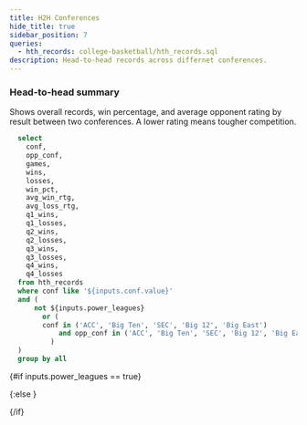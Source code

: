 ```yaml
---
title: H2H Conferences
hide_title: true
sidebar_position: 7
queries: 
  - hth_records: college-basketball/hth_records.sql
description: Head-to-head records across differnet conferences. 
---
```


### Head-to-head summary

Shows overall records, win percentage, and average opponent rating by result between two conferences. A lower rating means tougher competition. 

```sql power_leagues
  select  
    conf,
    opp_conf,
    games,
    wins,
    losses,
    win_pct,
    avg_win_rtg,
    avg_loss_rtg,
    q1_wins,
    q1_losses,
    q2_wins, 
    q2_losses,
    q3_wins,
    q3_losses,
    q4_wins,
    q4_losses
  from hth_records
  where conf like '${inputs.conf.value}'
  and (
      not ${inputs.power_leagues}
        or (
        conf in ('ACC', 'Big Ten', 'SEC', 'Big 12', 'Big East')
            and opp_conf in ('ACC', 'Big Ten', 'SEC', 'Big 12', 'Big East')
          )
  )
  group by all
```

<Checkbox
    title="Power Leagues" 
    name=power_leagues
    defaultValue=true
/>

{#if inputs.power_leagues == true}

<Dropdown data={power_leagues} name=conf value=conf defaultValue="%">
  <DropdownOption value="%" valueLabel="Conference"/>
</Dropdown>


<DataTable data={power_leagues} rows=all groupBy=conf groupType=section groupNamePosition=top subtotals=true totalRowColor=#fff0cc totalRow=true>
  <Column id=opp_conf wrapTitle=true title="Conference"/>
  <Column id=conf title="League"/>
  <Column id=games title="Games"/>
  <Column id=wins title="W"/>
  <Column id=losses title="L"/>
  <Column id=win_pct fmt=pct1 totalAgg=weightedMean  weightCol=games contentType=bar barColor=#c3f6c3 backgroundColor=#fbb0a9 title="Win %"/>
  <Column id=q1_wins title="W" colGroup="Quad 1"/>
  <Column id=q1_losses title="L" colGroup="Quad 1"/>
  <Column id=q2_wins title="W" colGroup="Quad 2"/>
  <Column id=q2_losses title="L" colGroup="Quad 2"/>
  <Column id=q3_wins title="W" colGroup="Quad 3"/>
  <Column id=q3_losses title="L" colGroup="Quad 3"/>
  <Column id=q4_wins title="W" colGroup="Quad 4"/>
  <Column id=q4_losses title="L" colGroup="Quad 4"/>
</DataTable>

{:else }

<Dropdown data={hth_records} name=conf value=conf defaultValue="%">
  <DropdownOption value="%" valueLabel="Conference"/>
</Dropdown>

<Dropdown data={power_leagues} name=opp_conf value=opp_conf defaultValue="%">
  <DropdownOption value="%" valueLabel="Opponent Conference"/>
</Dropdown>

<DataTable data={hth_records} rows=10 groupBy=conf groupType=accordion groupsOpen=false accordionRowColor=#fff0cc subtotals=true  totalRow=true groupNamePosition=top>
  <Column id=opp_conf wrapTitle=true title="Conference"/>
  <Column id=conf title="League"/>
  <Column id=wins title="W"/>
  <Column id=losses title="L"/>
  <Column id=win_pct fmt=pct1 totalAgg=weightedMean weightCol=games contentType=bar barColor=#c3f6c3 backgroundColor=#fbb0a9 title="Win %"/>
  <Column id=q1_wins title="W" colGroup="Quad 1"/>
  <Column id=q1_losses title="L" colGroup="Quad 1"/>
  <Column id=q2_wins title="W" colGroup="Quad 2"/>
  <Column id=q2_losses title="L" colGroup="Quad 2"/>
  <Column id=q3_wins title="W" colGroup="Quad 3"/>
  <Column id=q3_losses title="L" colGroup="Quad 3"/>
  <Column id=q4_wins title="W" colGroup="Quad 4"/>
  <Column id=q4_losses title="L" colGroup="Quad 4"/>
</DataTable>

{/if}
